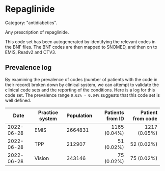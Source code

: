 # Repaglinide

Category: "antidiabetics".

Any prescription of repaglinide.

This code set has been autogenerated by identifying the relevant codes in the BNF files. The BNF codes are then mapped to SNOMED, and then on to EMIS, Readv2 and CTV3.

## Prevalence log

By examining the prevalence of codes (number of patients with the code in their record) broken down by clinical system, we can attempt to validate the clinical code sets and the reporting of the conditions. Here is a log for this code set. The prevalence range `0.02% - 0.04%` suggests that this code set is well defined.

| Date       | Practice system | Population | Patients from ID | Patient from code |
| ---------- | --------------- | ---------- | ---------------: | ----------------: |
| 2022-06-28 | EMIS            | 2664831    |     1165 (0.04%) |      1217 (0.05%) |
| 2022-06-28 | TPP             | 212907     |       51 (0.02%) |        52 (0.02%) |
| 2022-06-28 | Vision          | 343146     |       75 (0.02%) |        75 (0.02%) |
